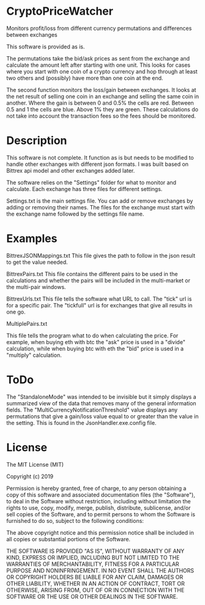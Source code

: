 # CryptoPriceWatcher
Monitors profit/loss from different currency permutations and differences between exchanges

This software is provided as is. 

The permutations take the bid/ask prices as sent from the exchange and calculate the amount left after starting with one unit. This looks for cases where you start with one coin of a crypto currency and hop through at least two others and (possibly) have more than one coin at the end.

The second function monitors the loss/gain between exchanges. It looks at the net result of selling one coin in an exchange and selling the same coin in another. Where the gain is between 0 and 0.5% the cells are red. Between 0.5 and 1 the cells are blue. Above 1% they are green. These calculations do not take into account the transaction fees so the fees should be monitored.

# Description

This software is not complete. It function as is but needs to be modified to handle other exchanges with different json formats. I was built based on Bittrex api model and other exchanges added later. 

The software relies on the "Settings" folder for what to monitor and calculate. Each exchange has three files for different settings. 

Settings.txt is the main settings file. You can add or remove exchanges by adding or removing their names. The files for the exchange must start with the exchange name followed by the settings file name.

# Examples

BittrexJSONMappings.txt 
This file gives the path to follow in the json result to get the value needed.

BittrexPairs.txt 
This file contains the different pairs to be used in the calculations and whether the pairs will be included in the multi-market or the multi-pair windows.

BittrexUrls.txt
This file tells the software what URL to call. The "tick" url is for a specific pair. The "tickfull" url is for exchanges that give all results in one go.

MultiplePairs.txt

This file tells the program what to do when calculating the price. For example, when buying eth with btc the "ask" price is used in a "divide" calculation, while when buying btc with eth the "bid" price is used in a "multiply" calculation.


# ToDo
The "StandaloneMode" was intended to be invisible but it simply displays a summarized view of the data that removes many of the general information fields. The "MultiCurrencyNotificationThreshold" value displays any permutations that give a gain/loss value equal to or greater than the value in the setting. This is found in the JsonHandler.exe.config file.


# License
The MIT License (MIT)

Copyright (c) 2019

Permission is hereby granted, free of charge, to any person obtaining a copy of this software and associated documentation files (the "Software"), to deal in the Software without restriction, including without limitation the rights to use, copy, modify, merge, publish, distribute, sublicense, and/or sell copies of the Software, and to permit persons to whom the Software is furnished to do so, subject to the following conditions:

The above copyright notice and this permission notice shall be included in all copies or substantial portions of the Software.

THE SOFTWARE IS PROVIDED "AS IS", WITHOUT WARRANTY OF ANY KIND, EXPRESS OR IMPLIED, INCLUDING BUT NOT LIMITED TO THE WARRANTIES OF MERCHANTABILITY, FITNESS FOR A PARTICULAR PURPOSE AND NONINFRINGEMENT. IN NO EVENT SHALL THE AUTHORS OR COPYRIGHT HOLDERS BE LIABLE FOR ANY CLAIM, DAMAGES OR OTHER LIABILITY, WHETHER IN AN ACTION OF CONTRACT, TORT OR OTHERWISE, ARISING FROM, OUT OF OR IN CONNECTION WITH THE SOFTWARE OR THE USE OR OTHER DEALINGS IN THE SOFTWARE.
